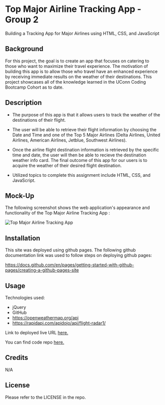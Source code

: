 # Top Major Airline Tracking App - Group 2

Building a Tracking App for Major Airlines using HTML, CSS, and JavaScript

## Background
For this project, the goal is to create an app that focuses on catering to those who want to maximize their travel experience. The motivation of building this app is to allow those who travel have an enhanced experience by receiving immediate results on the weather of their destinations. This project showcases all of the knowledge learned in the UConn Coding Bootcamp Cohort as to date. 

## Description

- The purpose of this app is that it allows users to track the weather of the destinations of their flight.

- The user will be able to retrieve their flight information by choosing the Date and Time and one of the Top 5 Major Airlines (Delta Airlines, United Airlines, American Airlines, Jetblue, Southwest Airlines).

- Once the airline flight destination information is retrieved by the specific time and date, the user will then be able to recieve the destination weather info card. The final outcome of this app for our users is to acquire the weather of their desired flight destination.

- Utilized topics to complete this assignment include HTML, CSS, and JavaScript.


## Mock-Up
The following screenshot shows the web application's appearance and functionality of the Top Major Airline Tracking App :

![Top Major Airline Tracking App](https://github.com/GR-Uconn-coding-bootcamp-projects/Top-Major-Airline-Tracking-App_Group2/assets/112992245/3e81a7f7-3ffa-4913-85c3-ac9c06f940ee)


## Installation

This site was deployed using github pages.
The following github documentation link was used to follow steps on deploying github pages:

https://docs.github.com/en/pages/getting-started-with-github-pages/creating-a-github-pages-site

## Usage

Technologies used:

- jQuery
- GitHub
- https://openweathermap.org/api
- https://rapidapi.com/apidojo/api/flight-radar1/

Link to deployed live URL [here.](https://gr-uconn-coding-bootcamp-projects.github.io/Top-Major-Airline-Tracking-App_Group2/)

You can find code repo [here.](https://github.com/GR-Uconn-coding-bootcamp-projects/Top-Major-Airline-Tracking-App_Group2)

## Credits

N/A

## License

Please refer to the LICENSE in the repo.
